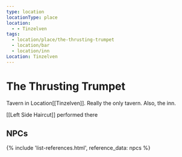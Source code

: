 ```yaml
---
type: location
locationType: place
location:
  - - Tinzelven
tags:
  - location/place/the-thrusting-trumpet
  - location/bar
  - location/inn
Location: Tinzelven
---
```

# The Thrusting Trumpet

Tavern in <span class="dataview inline-field"><span class="inline-field-key">Location</span><span class="inline-field-value">[[Tinzelven]]</span></span>. Really the only tavern. Also, the inn. 

[[Left Side Haircut]] performed there

## NPCs

{% include 'list-references.html', reference_data: npcs %}
